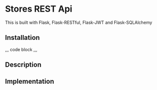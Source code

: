 # Stores REST Api

This is built with Flask, Flask-RESTful, Flask-JWT and Flask-SQLAlchemy

## Installation

,,,
code block
,,,

## Description


## Implementation
